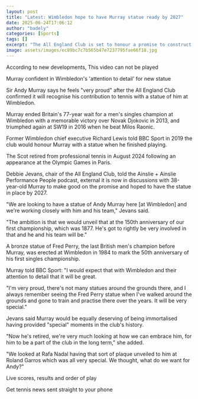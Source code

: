 ```yaml
---
layout: post
title: "Latest: Wimbledon hope to have Murray statue ready by 2027"
date: 2025-06-24T17:06:12
author: "badely"
categories: [Sports]
tags: []
excerpt: "The All England Club is set to honour a promise to construct a statue of Sir Andy Murray at Wimbledon and hope to unveil it in 2027."
image: assets/images/ec89bc7c7b565b47e7237795fae66f18.jpg
---
```


According to new developments, This video can not be played

Murray confident in Wimbledon's 'attention to detail' for new statue

Sir Andy Murray says he feels "very proud" after the All England Club confirmed it will recognise his contribution to tennis with a statue of him at Wimbledon.

Murray ended Britain's 77-year wait for a men's singles champion at Wimbledon with a memorable victory over Novak Djokovic in 2013, and triumphed again at SW19 in 2016 when he beat Milos Raonic.

Former Wimbledon chief executive Richard Lewis told BBC Sport in 2019 the club would honour Murray with a statue when he finished playing.

The Scot retired from professional tennis in August 2024 following an appearance at the Olympic Games in Paris.

Debbie Jevans, chair of the All England Club, told the Ainslie + Ainslie Performance People podcast, external it is now in discussions with 38-year-old Murray to make good on the promise and hoped to have the statue in place by 2027.

"We are looking to have a statue of Andy Murray here [at Wimbledon] and we're working closely with him and his team," Jevans said.

"The ambition is that we would unveil that at the 150th anniversary of our first championship, which was 1877. He's got to rightly be very involved in that and he and his team will be."

A bronze statue of Fred Perry, the last British men's champion before Murray, was erected at Wimbledon in 1984 to mark the 50th anniversary of his first singles championship.

Murray told BBC Sport: "I would expect that with Wimbledon and their attention to detail that it will be great. 

"I'm very proud, there's not many statues around the grounds there, and I always remember seeing the Fred Perry statue when I've walked around the grounds and gone to train and practise there over the years. It will be very special."

Jevans said Murray would be equally deserving of being immortalised having provided "special" moments in the club's history.

"Now he's retired, we're very much looking at how we can embrace him, for him to be a part of the club in the long term," she added.

"We looked at Rafa Nadal having that sort of plaque unveiled to him at Roland Garros which was all very special. We thought, what do we want for Andy?"

Live scores, results and order of play

Get tennis news sent straight to your phone

